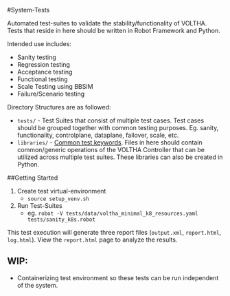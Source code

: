 #System-Tests

Automated test-suites to validate the stability/functionality of VOLTHA. Tests that reside in here should be written in Robot Framework and Python.

Intended use includes:

* Sanity testing
* Regression testing
* Acceptance testing
* Functional testing
* Scale Testing using BBSIM
* Failure/Scenario testing

 
Directory Structures are as followed:
* `tests/` - Test Suites that consist of multiple test cases. Test cases should be grouped together with common testing purposes. Eg. sanity, functionality, controlplane, dataplane, failover, scale, etc. 
* `libraries/` - [Common test keywords](https://robotframework.org/robotframework/latest/RobotFrameworkUserGuide.html#using-test-libraries). Files in here should contain common/generic operations of the VOLTHA Controller that can be utilized across multiple test suites. These libraries can also be created in Python.  

 
##Getting Started
1. Create test virtual-environment
    * `source setup_venv.sh`
2. Run Test-Suites
    * eg. `robot -V tests/data/voltha_minimal_k8_resources.yaml tests/sanity_k8s.robot`
    
This test execution will generate three report files (`output.xml`, `report.html`, `log.html`). View the `report.html` page to analyze the results. 

## WIP:
*  Containerizing test environment so these tests can be run independent of the system. 